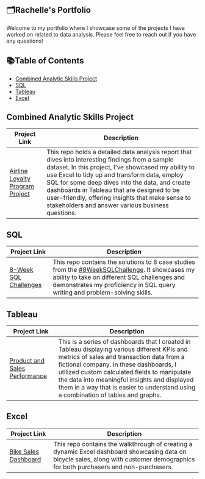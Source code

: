 ## 🗂️Rachelle's Portfolio

Welcome to my portfolio where I showcase some of the projects I have worked on related to data analysis. Please feel free to reach out if you have any questions!

## 📚Table of Contents
  - [Combined Analytic Skills Project](#combined-analytic-skills-project)
  - [SQL](#sql)
  - [Tableau](#tableau)
  - [Excel](#excel)

## Combined Analytic Skills Project

| Project Link | Description |
| --- | --- |
|[Airline Loyalty Program Project](https://github.com/rachelle-norman/airline-loyalty-program-project/blob/main/README.md)| This repo holds a detailed data analysis report that dives into interesting findings from a sample dataset. In this project, I've showcased my ability to use Excel to tidy up and transform data, employ SQL for some deep dives into the data, and create dashboards in Tableau that are designed to be user-friendly, offering insights that make sense to stakeholders and answer various business questions.

## SQL

| Project Link | Description |
|---|---|
|[8-Week SQL Challenges](https://github.com/rachelle-norman/8-Week-SQL-Challenges)| This repo contains the solutions to 8 case studies from the [#8WeekSQLChallenge](https://8weeksqlchallenge.com). It showcases my ability to take on different SQL challenges and demonstrates my proficiency in SQL query writing and problem-solving skills.

## Tableau

| Project Link | Description |
|---|---|
|[Product and Sales Performance](https://public.tableau.com/app/profile/rachelle.norman/viz/ProductandSalesPerformance/Story1?publish=yes)| This is a series of dashboards that I created in Tableau displaying various different KPIs and metrics of sales and transaction data from a fictional company. In these dashboards, I utilized custom calculated fields to manipulate the data into meaningful insights and displayed them in a way that is easier to understand using a combination of tables and graphs.

## Excel

| Project Link | Description |
|---|---|
| [Bike Sales Dashboard](https://github.com/rachelle-norman/Bike_Sales_Dashboard) | This repo contains the walkthrough of creating a dynamic Excel dashboard showcasing data on bicycle sales, along with customer demographics for both purchasers and non-purchasers.
